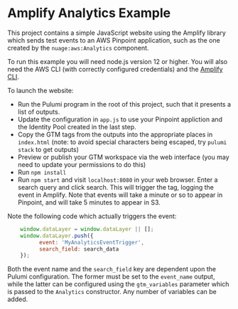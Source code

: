 # Amplify Analytics Example

This project contains a simple JavaScript website using the Amplify library which sends test events to an AWS Pinpoint application, such as the one created by the `nuage:aws:Analytics` component.

To run this example you will need node.js version 12 or higher.  You will also need the AWS CLI (with correctly configured credentials) and the [Amplify CLI](https://aws-amplify.github.io/docs/).

To launch the website:

* Run the Pulumi program in the root of this project, such that it presents a list of outputs.
* Update the configuration in `app.js` to use your Pinpoint appliction and the Identity Pool created in the last step.
* Copy the GTM tags from the outputs into the appropriate places in `index.html` (note: to avoid special characters being escaped, try `pulumi stack` to get outputs)
* Preview or publish your GTM workspace via the web interface (you may need to update your permissions to do this)
* Run `npm install`
* Run `npm start` and visit `localhost:8080` in your web browser.  Enter a search query and click search.  This will trigger the tag, logging the event in Amplify.  Note that events will take a minute or so to appear in Pinpoint, and will take 5 minutes to appear in S3.

Note the following code which actually triggers the event:

```javascript
	window.dataLayer = window.dataLayer || [];
	window.dataLayer.push({
		  event: 'MyAnalyticsEventTrigger',
		  search_field: search_data
	});
```

Both the event name and the `search_field` key are dependent upon the Pulumi
configuration.  The former must be set to the `event_name` output, while the latter
can be configured using the `gtm_variables` parameter which is passed to the
`Analytics` constructor.  Any number of variables can be added.
